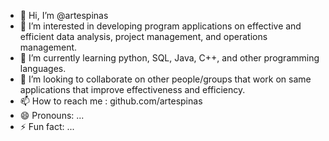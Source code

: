 - 👋 Hi, I’m @artespinas
- 👀 I’m interested in developing program applications on effective and efficient data analysis, project management, and operations management.
- 🌱 I’m currently learning python, SQL, Java, C++, and other programming languages.
- 💞️ I’m looking to collaborate on other people/groups that work on same applications that improve effectiveness and efficiency.
- 📫 How to reach me : github.com/artespinas
- 😄 Pronouns: ...
- ⚡ Fun fact: ...

<!---
artespinas/artespinas is a ✨ special ✨ repository because its `README.md` (this file) appears on your GitHub profile.
You can click the Preview link to take a look at your changes.
--->
